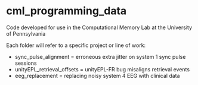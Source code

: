 # cml_programming_data
Code developed for use in the Computational Memory Lab at the University of Pennsylvania

Each folder will refer to a specific project or line of work:
- sync_pulse_alignment = erroneous extra jitter on system 1 sync pulse sessions
- unityEPL_retrieval_offsets = unityEPL-FR bug misaligns retrieval events
- eeg_replacement = replacing noisy system 4 EEG with clinical data
